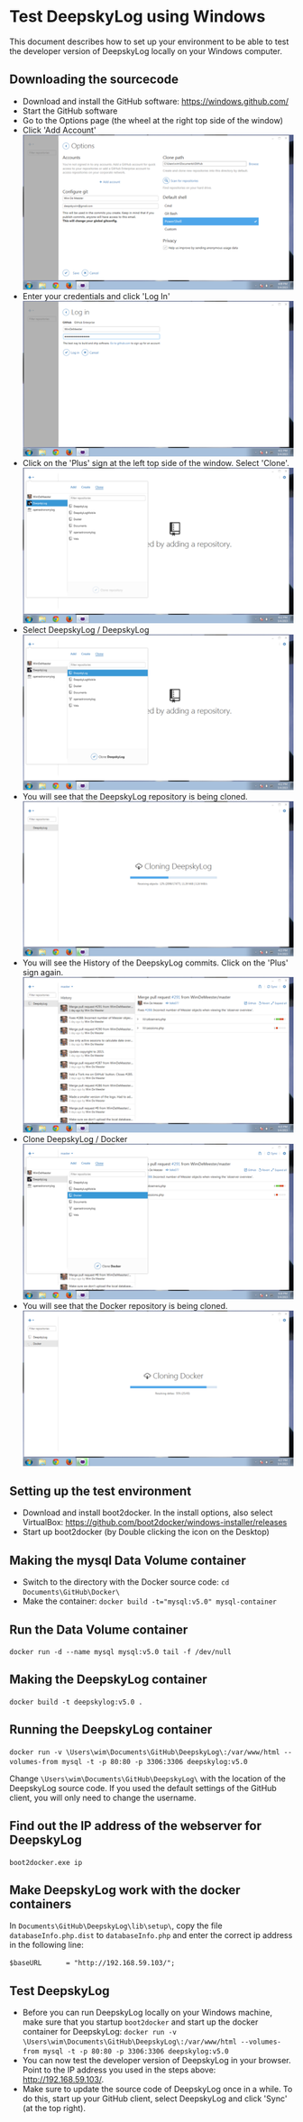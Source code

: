 # Test DeepskyLog using Windows

This document describes how to set up your environment to be able to test the developer version of DeepskyLog locally on your Windows computer.

## Downloading the sourcecode

+ Download and install the GitHub software: https://windows.github.com/
+ Start the GitHub software
+ Go to the Options page (the wheel at the right top side of the window)
+ Click 'Add Account'
![](Github1.png)
+ Enter your credentials and click 'Log In'
![](GitHub2.png)
+ Click on the 'Plus' sign at the left top side of the window. Select 'Clone'.
![](GitHub3.png)
+ Select DeepskyLog / DeepskyLog
![](GitHub4.png)
+ You will see that the DeepskyLog repository is being cloned.
![](GitHub5.png)
+ You will see the History of the DeepskyLog commits. Click on the 'Plus' sign again.
![](GitHub6.png)
+ Clone DeepskyLog / Docker
![](GitHub7.png)
+ You will see that the Docker repository is being cloned.
![](GitHub8.png)

## Setting up the test environment

+ Download and install boot2docker. In the install options, also select VirtualBox: https://github.com/boot2docker/windows-installer/releases
+ Start up boot2docker (by Double clicking the icon on the Desktop)

## Making the mysql Data Volume container
+ Switch to the directory with the Docker source code:
`cd Documents\GitHub\Docker\`
+ Make the container:
`docker build -t="mysql:v5.0" mysql-container`

## Run the Data Volume container
`docker run -d --name mysql mysql:v5.0 tail -f /dev/null`

## Making the DeepskyLog container
`docker build -t deepskylog:v5.0 .`

## Running the DeepskyLog container
`docker run -v \Users\wim\Documents\GitHub\DeepskyLog\:/var/www/html --volumes-from mysql -t -p 80:80 -p 3306:3306 deepskylog:v5.0`

Change `\Users\wim\Documents\GitHub\DeepskyLog\` with the location of the DeepskyLog source code. If you used the default settings of the GitHub client, you will only need to change the username.

## Find out the IP address of the webserver for DeepskyLog
`boot2docker.exe ip`

## Make DeepskyLog work with the docker containers

In `Documents\GitHub\DeepskyLog\lib\setup\`, copy the file `databaseInfo.php.dist` to `databaseInfo.php` and enter the correct ip address in the following line:

`$baseURL      = "http://192.168.59.103/";`

## Test DeepskyLog

+ Before you can run DeepskyLog locally on your Windows machine, make sure that you startup `boot2docker` and start up the docker container for DeepskyLog: 
`docker run -v \Users\wim\Documents\GitHub\DeepskyLog\:/var/www/html --volumes-from mysql -t -p 80:80 -p 3306:3306 deepskylog:v5.0`
+ You can now test the developer version of DeepskyLog in your browser. Point to the IP address you used in the steps above: http://192.168.59.103/.
+ Make sure to update the source code of DeepskyLog once in a while. To do this, start up your GitHub client, select DeepskyLog and click 'Sync' (at the top right).